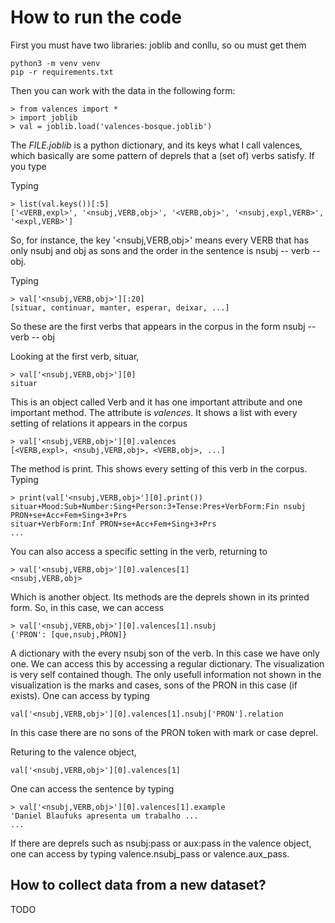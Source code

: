# How to run the code

First you must have two libraries: joblib and conllu, so ou must get them

    python3 -m venv venv
    pip -r requirements.txt
	

Then you can work with the data in the following form:


    > from valences import *
    > import joblib
    > val = joblib.load('valences-bosque.joblib')

The *FILE.joblib* is a python dictionary, and its keys what I call
valences, which basically are some pattern of deprels that a (set of)
verbs satisfy. If you type

Typing

    > list(val.keys())[:5]
	['<VERB,expl>', '<nsubj,VERB,obj>', '<VERB,obj>', '<nsubj,expl,VERB>', '<expl,VERB>']

So, for instance, the key '<nsubj,VERB,obj>' means every VERB that has
only nsubj and obj as sons and the order in the sentence is nsubj --
verb -- obj.

Typing

    > val['<nsubj,VERB,obj>'][:20]
    [situar, continuar, manter, esperar, deixar, ...]

So these are the first verbs that appears in the corpus in the form
nsubj -- verb -- obj

Looking at the first verb, situar,

    > val['<nsubj,VERB,obj>'][0]
    situar

This is an object called Verb and it has one important attribute and
one important method. The attribute is *valences*. It shows a list
with every setting of relations it appears in the corpus


    > val['<nsubj,VERB,obj>'][0].valences
    [<VERB,expl>, <nsubj,VERB,obj>, <VERB,obj>, ...]

The method is print. This shows every setting of this verb in the
corpus. Typing

    > print(val['<nsubj,VERB,obj>'][0].print())
    situar+Mood:Sub+Number:Sing+Person:3+Tense:Pres+VerbForm:Fin nsubj PRON+se+Acc+Fem+Sing+3+Prs
    situar+VerbForm:Inf PRON+se+Acc+Fem+Sing+3+Prs
	...

You can also access a specific setting in the verb, returning to

    > val['<nsubj,VERB,obj>'][0].valences[1]
	<nsubj,VERB,obj>

Which is another object. Its methods are the deprels shown in its printed form. So, in this case, we can access 

    > val['<nsubj,VERB,obj>'][0].valences[1].nsubj
    {'PRON': [que,nsubj,PRON]}

A dictionary with the every nsubj son of the verb. In this case we
have only one. We can access this by accessing a regular
dictionary. The visualization is very self contained though. The only
usefull information not shown in the visualization is the marks and
cases, sons of the PRON in this case (if exists). One can access by
typing

```
val['<nsubj,VERB,obj>'][0].valences[1].nsubj['PRON'].relation
```

In this case there are no sons of the PRON token with mark or case deprel.

Returing to the valence object, 

```
val['<nsubj,VERB,obj>'][0].valences[1]
```

One can access the sentence by typing

    > val['<nsubj,VERB,obj>'][0].valences[1].example
    'Daniel Blaufuks apresenta um trabalho ...
	...

If there are deprels such as nsubj:pass or aux:pass in the valence
object, one can access by typing valence.nsubj_pass or
valence.aux_pass.

## How to collect data from a new dataset?

TODO
